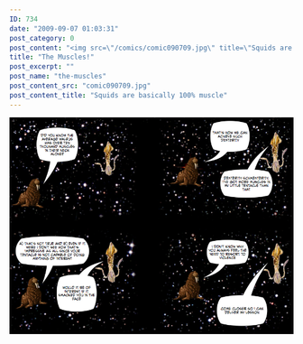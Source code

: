 ```yaml
---
ID: 734
date: "2009-09-07 01:03:31"
post_category: 0
post_content: "<img src=\"/comics/comic090709.jpg\" title=\"Squids are basically 100% muscle\" />"
title: "The Muscles!"
post_excerpt: ""
post_name: "the-muscles"
post_content_src: "comic090709.jpg"
post_content_title: "Squids are basically 100% muscle"
---
```



[![Squids are basically 100% muscle](/comics-hi-res/comic090709.jpg)](/comics-hi-res/comic090709.jpg)

